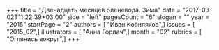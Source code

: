 +++
title = "Двенадцать месяцев оленевода. Зима"
date = "2017-03-02T11:22:39+03:00"
side = "left"
pagesCount = "6"
slogan = ""
year = "2015"
startPage = "2"
authors = [ "Иван Кобиляков",]
issues = [ "2015_02",]
illustrators = [ "Анна Горлач",]
month = "02"
rubrics = [ "Оглянись вокруг",]
+++
